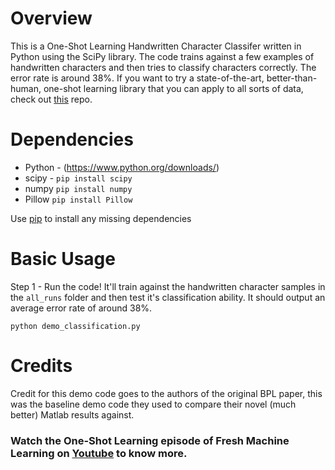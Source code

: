 Overview
============
This is a One-Shot Learning Handwritten Character Classifer written in Python using the SciPy library. The code trains against a few examples of handwritten characters and then tries to classify characters correctly. The error rate is around 38%. If you want to try a state-of-the-art, better-than-human, one-shot learning library that you can apply to all sorts of data, check out [this](https://github.com/MaxwellRebo/PyBPL) repo. 

Dependencies
============

* Python - (https://www.python.org/downloads/)
* scipy - `pip install scipy`
* numpy `pip install numpy`
* Pillow `pip install Pillow`

Use [pip](https://pypi.python.org/pypi/pip) to install any missing dependencies

Basic Usage
===========
Step 1 - Run the code! It'll train against the handwritten character samples in the `all_runs` folder and then test it's classification ability.
It should output an average error rate of around 38%.
```shell
python demo_classification.py
```

Credits
===========
Credit for this demo code goes to the authors of the original BPL paper, this was the baseline demo code they used to compare their novel (much better) Matlab results against. 
### Watch the One-Shot Learning episode of Fresh Machine Learning on [Youtube](https://youtu.be/FIjy3lV_KJU) to know more.
